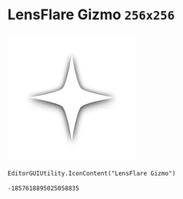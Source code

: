 # LensFlare Gizmo `256x256`
<img src="/img/LensFlare%20Gizmo.png" width=256 height=256>

``` CSharp
EditorGUIUtility.IconContent("LensFlare Gizmo")
```
```
-1857618895025058835
```
